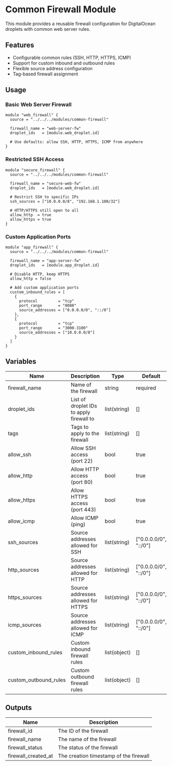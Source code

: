 # Common Firewall Module

This module provides a reusable firewall configuration for DigitalOcean droplets with common web server rules.

## Features

- Configurable common rules (SSH, HTTP, HTTPS, ICMP)
- Support for custom inbound and outbound rules
- Flexible source address configuration
- Tag-based firewall assignment

## Usage

### Basic Web Server Firewall

```hcl
module "web_firewall" {
  source = "../../../modules/common-firewall"
  
  firewall_name = "web-server-fw"
  droplet_ids   = [module.web_droplet.id]
  
  # Use defaults: allow SSH, HTTP, HTTPS, ICMP from anywhere
}
```

### Restricted SSH Access

```hcl
module "secure_firewall" {
  source = "../../../modules/common-firewall"
  
  firewall_name = "secure-web-fw"
  droplet_ids   = [module.web_droplet.id]
  
  # Restrict SSH to specific IPs
  ssh_sources = ["10.0.0.0/8", "192.168.1.100/32"]
  
  # HTTP/HTTPS still open to all
  allow_http  = true
  allow_https = true
}
```

### Custom Application Ports

```hcl
module "app_firewall" {
  source = "../../../modules/common-firewall"
  
  firewall_name = "app-server-fw"
  droplet_ids   = [module.app_droplet.id]
  
  # Disable HTTP, keep HTTPS
  allow_http = false
  
  # Add custom application ports
  custom_inbound_rules = [
    {
      protocol         = "tcp"
      port_range       = "8080"
      source_addresses = ["0.0.0.0/0", "::/0"]
    },
    {
      protocol         = "tcp"
      port_range       = "3000-3100"
      source_addresses = ["10.0.0.0/8"]
    }
  ]
}
```

## Variables

| Name | Description | Type | Default |
|------|-------------|------|---------|
| firewall_name | Name of the firewall | string | required |
| droplet_ids | List of droplet IDs to apply firewall to | list(string) | [] |
| tags | Tags to apply to the firewall | list(string) | [] |
| allow_ssh | Allow SSH access (port 22) | bool | true |
| allow_http | Allow HTTP access (port 80) | bool | true |
| allow_https | Allow HTTPS access (port 443) | bool | true |
| allow_icmp | Allow ICMP (ping) | bool | true |
| ssh_sources | Source addresses allowed for SSH | list(string) | ["0.0.0.0/0", "::/0"] |
| http_sources | Source addresses allowed for HTTP | list(string) | ["0.0.0.0/0", "::/0"] |
| https_sources | Source addresses allowed for HTTPS | list(string) | ["0.0.0.0/0", "::/0"] |
| icmp_sources | Source addresses allowed for ICMP | list(string) | ["0.0.0.0/0", "::/0"] |
| custom_inbound_rules | Custom inbound firewall rules | list(object) | [] |
| custom_outbound_rules | Custom outbound firewall rules | list(object) | [] |

## Outputs

| Name | Description |
|------|-------------|
| firewall_id | The ID of the firewall |
| firewall_name | The name of the firewall |
| firewall_status | The status of the firewall |
| firewall_created_at | The creation timestamp of the firewall |